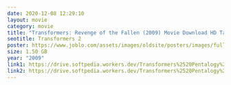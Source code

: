 ```yaml
---
date: 2020-12-08 12:29:10
layout: movie
category: movie
title: "Transformers: Revenge of the Fallen (2009) Movie Download HD Tamilrockers"
seotitle: Transformers 2
poster: https://www.joblo.com/assets/images/oldsite/posters/images/full/2009-transformers_revenge_of_the_fallen-8_thumb.jpg
size: 1.50 GB
year: "2009"
link1: https://drive.softpedia.workers.dev/Transformers%2520Pentalogy%2520(2007%2520to%25202017)/(Telegram%2520%40isaiminidownload)%2520%2520-%2520Transformers%2520Revenge%2520of%2520the%2520Fallen%2520(2009)%5B720p%2520-%2520BDRip%2520-%2520%5BTamil%2520%2B%2520Telugu%2520%2B%2520Hindi%2520%2B%2520Eng%5D.mkv?rootId=0AN9zhQ1hps-9Uk9PVA
link2: https://drive.softpedia.workers.dev/Transformers%2520Pentalogy%2520(2007%2520to%25202017)/(Telegram%2520%40isaiminidownload)%2520%2520-%2520Transformers%2520Revenge%2520of%2520the%2520Fallen%2520(2009)%5B720p%2520-%2520BDRip%2520-%2520%5BTamil%2520%2B%2520Telugu%2520%2B%2520Hindi%2520%2B%2520Eng%5D.mkv?rootId=0AN9zhQ1hps-9Uk9PVA
---
```

